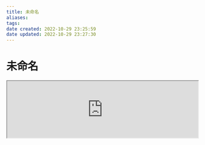 ```yaml
---
title: 未命名
aliases: 
tags: 
date created: 2022-10-29 23:25:59
date updated: 2022-10-29 23:27:30
---
```


# 未命名

<iframe width="100%" high src="http://www.runoob.com"></iframe>
